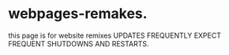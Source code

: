 # webpages-remakes.
this page is for website remixes UPDATES FREQUENTLY EXPECT FREQUENT SHUTDOWNS AND RESTARTS.
